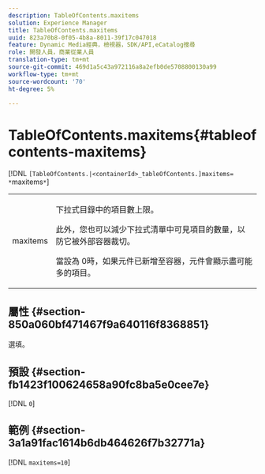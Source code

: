 ```yaml
---
description: TableOfContents.maxitems
solution: Experience Manager
title: TableOfContents.maxitems
uuid: 823a70b8-0f05-4b8a-8011-39f17c047018
feature: Dynamic Media經典，檢視器，SDK/API,eCatalog搜尋
role: 開發人員，商業從業人員
translation-type: tm+mt
source-git-commit: 469d1a5c43a972116a8a2efb0de5708800130a99
workflow-type: tm+mt
source-wordcount: '70'
ht-degree: 5%

---
```



# TableOfContents.maxitems{#tableofcontents-maxitems}

[!DNL `[TableOfContents.|<containerId>_tableOfContents.]maxitems= *`maxitems`*`]

<table id="table_F9BC656721B04870AC628ACBC47E7200"> 
 <tbody> 
  <tr> 
   <td> <p> <span class="codeph"><span class="varname"> maxitems</span></span> </p> </td> 
   <td> <p>下拉式目錄中的項目數上限。 </p> <p>此外，您也可以減少下拉式清單中可見項目的數量，以防它被外部容器裁切。 </p> <p>當設為<span class="codeph"> 0</span>時，如果元件已新增至容器，元件會顯示盡可能多的項目。 </p> </td> 
  </tr> 
 </tbody> 
</table>

## 屬性 {#section-850a060bf471467f9a640116f8368851}

選填。

## 預設 {#section-fb1423f100624658a90fc8ba5e0cee7e}

[!DNL `0`]

## 範例 {#section-3a1a91fac1614b6db464626f7b32771a}

[!DNL `maxitems=10`]
